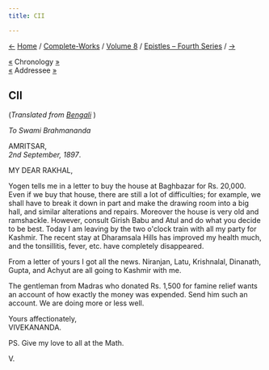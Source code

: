 ```yaml
---
title: CII

---
```

<div>

[←](101_shashi.htm) [Home](../../../index.htm) /
[Complete-Works](../../complete_works.htm) / [Volume
8](../volume_8_contents.htm) / [Epistles – Fourth
Series](epistles_fourth_series_contents.htm) / [→](103_rakhal.htm)

  

[«](101_shashi.htm) Chronology [»](103_rakhal.htm)  
[«](098_rakhal.htm) Addressee [»](103_rakhal.htm)

## CII

(*Translated from [Bengali](b7366e8102.pdf)* )

*To Swami Brahmananda*

AMRITSAR,  
*2nd September, 1897*.

MY DEAR RAKHAL,

Yogen tells me in a letter to buy the house at Baghbazar for Rs. 20,000.
Even if we buy that house, there are still a lot of difficulties; for
example, we shall have to break it down in part and make the drawing
room into a big hall, and similar alterations and repairs. Moreover the
house is very old and ramshackle. However, consult Girish Babu and Atul
and do what you decide to be best. Today I am leaving by the two o'clock
train with all my party for Kashmir. The recent stay at Dharamsala Hills
has improved my health much, and the tonsillitis, fever, etc. have
completely disappeared.

From a letter of yours I got all the news. Niranjan, Latu, Krishnalal,
Dinanath, Gupta, and Achyut are all going to Kashmir with me.

The gentleman from Madras who donated Rs. 1,500 for famine relief wants
an account of how exactly the money was expended. Send him such an
account. We are doing more or less well.

Yours affectionately,  
VIVEKANANDA.

PS. Give my love to all at the Math.

V.

</div>
